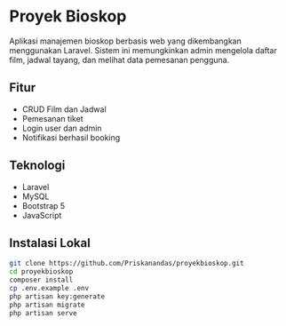 # Proyek Bioskop

Aplikasi manajemen bioskop berbasis web yang dikembangkan menggunakan Laravel. Sistem ini memungkinkan admin mengelola daftar film, jadwal tayang, dan melihat data pemesanan pengguna.

## Fitur
- CRUD Film dan Jadwal
- Pemesanan tiket
- Login user dan admin
- Notifikasi berhasil booking

## Teknologi
- Laravel 
- MySQL
- Bootstrap 5
- JavaScript

## Instalasi Lokal
```bash
git clone https://github.com/Priskanandas/proyekbioskop.git
cd proyekbioskop
composer install
cp .env.example .env
php artisan key:generate
php artisan migrate
php artisan serve
